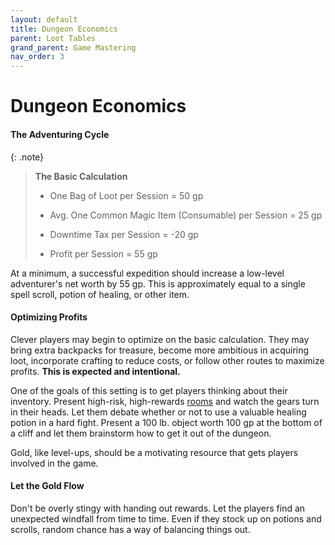 ```yaml
---
layout: default
title: Dungeon Economics
parent: Loot Tables
grand_parent: Game Mastering
nav_order: 3
---
```


# Dungeon Economics

#### The Adventuring Cycle

{: .note}
> **The Basic Calculation**
> 
> * One Bag of Loot per Session = 50 gp
>
> * Avg. One Common Magic Item (Consumable) per Session = 25 gp
>
> * Downtime Tax per Session = -20 gp
>
> * Profit per Session = 55 gp

At a minimum, a successful expedition should increase a low-level adventurer's net worth by 55 gp. This is approximately equal to a single spell scroll, potion of healing, or other item.


#### Optimizing Profits

Clever players may begin to optimize on the basic calculation. They may bring extra backpacks for treasure, become more ambitious in acquiring loot, incorporate crafting to reduce costs, or follow other routes to maximize profits. **This is expected and intentional.**

One of the goals of this setting is to get players thinking about their inventory. Present high-risk, high-rewards [rooms](../oneshot/rooms) and watch the gears turn in their heads. Let them debate whether or not to use a valuable healing potion in a hard fight. Present a 100 lb. object worth 100 gp at the bottom of a cliff and let them brainstorm how to get it out of the dungeon.

Gold, like level-ups, should be a motivating resource that gets players involved in the game.


#### Let the Gold Flow

Don't be overly stingy with handing out rewards. Let the players find an unexpected windfall from time to time. Even if they stock up on potions and scrolls, random chance has a way of balancing things out.